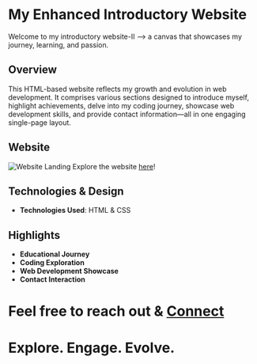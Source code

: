 # My Enhanced Introductory Website

Welcome to my introductory website-II —> a canvas that showcases my journey, learning, and passion.

## Overview

This HTML-based website reflects my growth and evolution in web development. It comprises various sections designed to introduce myself, highlight achievements, delve into my coding journey, showcase web development skills, and provide contact information—all in one engaging single-page layout.

## Website
![Website Landing](https://drive.google.com/uc?export=view&id=1tCbhoVF4NhFg2ndCEUmAjWrHQ5WL3dWa)
Explore the website [here](https://nittaany.github.io/newme/)!

## Technologies & Design

- **Technologies Used**: HTML & CSS


## Highlights

- **Educational Journey** 
- **Coding Exploration**
- **Web Development Showcase**
- **Contact Interaction**

  

# Feel free to reach out & [Connect](https://www.linkedin.com/in/satyam-c/)

# Explore. Engage. Evolve.
